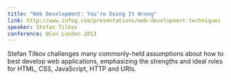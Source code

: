 ```yaml
---
title: "Web Development: You're Doing It Wrong"
link: http://www.infoq.com/presentations/web-development-techniques
speaker: Stefan Tilkov
conference: QCon London 2013
---
```


Stefan Tilkov challenges many commonly-held assumptions about how to best develop web applications, emphasizing the strengths and ideal roles for HTML, CSS, JavaScript, HTTP and URIs.
